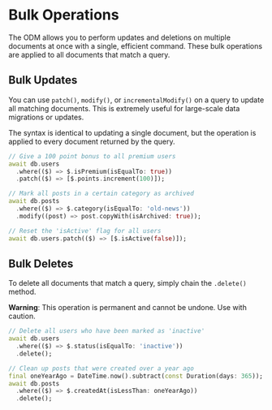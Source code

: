 # Bulk Operations

The ODM allows you to perform updates and deletions on multiple documents at once with a single, efficient command. These bulk operations are applied to all documents that match a query.

## Bulk Updates

You can use `patch()`, `modify()`, or `incrementalModify()` on a query to update all matching documents. This is extremely useful for large-scale data migrations or updates.

The syntax is identical to updating a single document, but the operation is applied to every document returned by the query.

```dart
// Give a 100 point bonus to all premium users
await db.users
  .where(($) => $.isPremium(isEqualTo: true))
  .patch(($) => [$.points.increment(100)]);

// Mark all posts in a certain category as archived
await db.posts
  .where(($) => $.category(isEqualTo: 'old-news'))
  .modify((post) => post.copyWith(isArchived: true));

// Reset the 'isActive' flag for all users
await db.users.patch(($) => [$.isActive(false)]);
```

## Bulk Deletes

To delete all documents that match a query, simply chain the `.delete()` method.

**Warning**: This operation is permanent and cannot be undone. Use with caution.

```dart
// Delete all users who have been marked as 'inactive'
await db.users
  .where(($) => $.status(isEqualTo: 'inactive'))
  .delete();

// Clean up posts that were created over a year ago
final oneYearAgo = DateTime.now().subtract(const Duration(days: 365));
await db.posts
  .where(($) => $.createdAt(isLessThan: oneYearAgo))
  .delete();